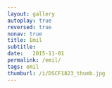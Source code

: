 ```yaml
---
layout: gallery
autoplay: true
reversed: true
nonav: true
title: Emil
subtitle: 
date:   2015-11-01
permalink: /emil/
tags: emil
thumburl: /i/DSCF1823_thumb.jpg
---
```

